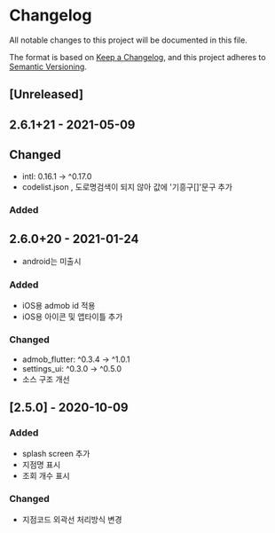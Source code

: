 # Changelog
All notable changes to this project will be documented in this file.

The format is based on [Keep a Changelog](https://keepachangelog.com/en/1.0.0/),
and this project adheres to [Semantic Versioning](https://semver.org/spec/v2.0.0.html).

## [Unreleased]

## 2.6.1+21 - 2021-05-09
## Changed
- intl: 0.16.1 -> ^0.17.0
- codelist.json , 도로명검색이 되지 않아 값에 '기흥구[]'문구 추가
### Added


## 2.6.0+20 - 2021-01-24
- android는 미출시

### Added
- iOS용 admob id 적용
- iOS용 아이콘 및 앱타이틀 추가

### Changed
- admob_flutter: ^0.3.4 -> ^1.0.1
- settings_ui: ^0.3.0 -> ^0.5.0
- 소스 구조 개선

## [2.5.0] - 2020-10-09
### Added
- splash screen 추가
- 지점명 표시
- 조회 개수 표시

### Changed
- 지점코드 외곽선 처리방식 변경